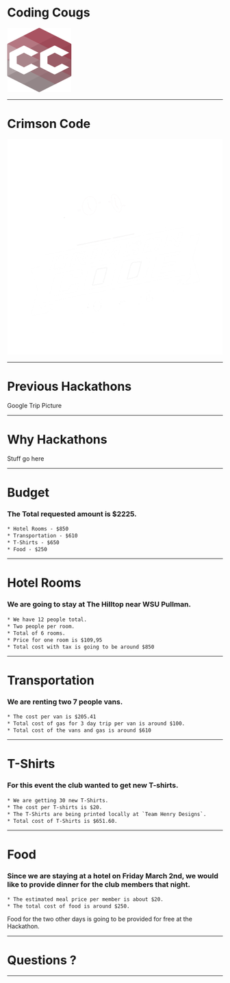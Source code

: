 
# Coding Cougs
<img src="./assets/CC-logo.png" style="height:150px;width:150px;">

---

# Crimson Code
<img src="./assets/crimson-code-logo-white.png">


---
# Previous Hackathons
Google Trip Picture

---
# Why Hackathons

Stuff go here

---
# Budget
### The Total requested amount is $2225.
    * Hotel Rooms - $850
    * Transportation - $610
    * T-Shirts - $650
    * Food - $250

---
# Hotel Rooms
### We are going to stay at The Hilltop near WSU Pullman.
    * We have 12 people total. 
    * Two people per room. 
    * Total of 6 rooms.
    * Price for one room is $109,95
    * Total cost with tax is going to be around $850

---
# Transportation
### We are renting two 7 people vans.
    * The cost per van is $205.41
    * Total cost of gas for 3 day trip per van is around $100.
    * Total cost of the vans and gas is around $610


---
# T-Shirts
### For this event the club wanted to get new T-shirts.
    * We are getting 30 new T-Shirts.
    * The cost per T-shirts is $20.
    * The T-Shirts are being printed locally at `Team Henry Designs`.
    * Total cost of T-Shirts is $651.60.

---
# Food
### Since we are staying at a hotel on Friday March 2nd, we would like to provide dinner for the club members that night.
    * The estimated meal price per member is about $20.
    * The total cost of food is around $250.
Food for the two other days is going to be provided for free at the Hackathon.

---
# Questions ?

---